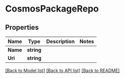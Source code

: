 # CosmosPackageRepo

## Properties
Name | Type | Description | Notes
------------ | ------------- | ------------- | -------------
**Name** | **string** |  | 
**Uri** | **string** |  | 

[[Back to Model list]](../README.md#documentation-for-models) [[Back to API list]](../README.md#documentation-for-api-endpoints) [[Back to README]](../README.md)


